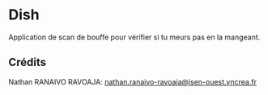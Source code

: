 # Dish

Application de scan de bouffe pour vérifier si tu meurs pas en la mangeant.

## Crédits

Nathan RANAIVO RAVOAJA: nathan.ranaivo-ravoaja@isen-ouest.yncrea.fr